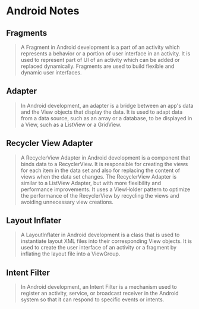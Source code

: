 # Android Notes

## Fragments

> A Fragment in Android development is a part of an activity which represents a behavior or a portion of user interface in an activity. It is used to represent part of UI of an activity which can be added or replaced dynamically. Fragments are used to build flexible and dynamic user interfaces.

## Adapter

> In Android development, an adapter is a bridge between an app's data and the View objects that display the data. It is used to adapt data from a data source, such as an array or a database, to be displayed in a View, such as a ListView or a GridView.

## Recycler View Adapter

> A RecyclerView Adapter in Android development is a component that binds data to a RecyclerView. It is responsible for creating the views for each item in the data set and also for replacing the content of views when the data set changes. The RecyclerView Adapter is similar to a ListView Adapter, but with more flexibility and performance improvements. It uses a ViewHolder pattern to optimize the performance of the RecyclerView by recycling the views and avoiding unnecessary view creations.

## Layout Inflater

> A LayoutInflater in Android development is a class that is used to instantiate layout XML files into their corresponding View objects. It is used to create the user interface of an activity or a fragment by inflating the layout file into a ViewGroup.

## Intent Filter

> In Android development, an Intent Filter is a mechanism used to register an activity, service, or broadcast receiver in the Android system so that it can respond to specific events or intents.

